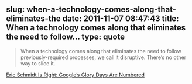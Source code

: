 slug: when-a-technology-comes-along-that-eliminates-the
date: 2011-11-07 08:47:43
title: When a technology comes along that eliminates the need to follow...
type: quote
---

> When a technology comes along that eliminates the need to follow previously-required processes, we call it disruptive. There’s no other way to slice it.

[Eric Schmidt Is Right: Google’s Glory Days Are Numbered](http://techcrunch.com/2011/11/06/schmidt-right-google%e2%80%99s-glory-days-numbered/)
